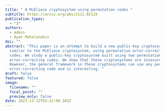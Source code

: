 ```yaml
---
title: " A McEliece cryptosystem using permutation codes "
subtitle: https://arxiv.org/abs/2111.02119
publication_types:
  - "3"
authors:
  - admin
  - Ayan Mahalanobis
doi: ""
abstract: "This paper is an attempt to build a new public-key cryptosystem;
  similar to the McEliece cryptosystem, using permutation error-correcting
  codes. We study a public-key cryptosystem built using two permutation
  error-correcting codes. We show that these cryptosystems are insecure.
  However, the general framework in these cryptosystems can use any permutation
  error-correcting code and is interesting. "
draft: false
featured: false
image:
  filename: ""
  focal_point: ""
  preview_only: false
date: 2021-11-12T03:12:09.345Z
---
```

